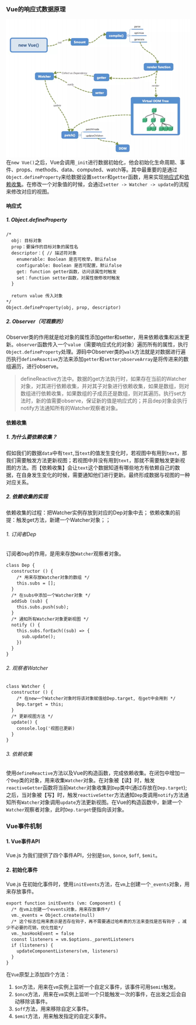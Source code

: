 ### Vue的响应式数据原理
![Vue运行机制解析图](/vue.png)
在`new Vue()`之后，Vue会调用`_init`进行数据初始化，他会初始化生命周期、事件、props、methods、data、computed、watch等。其中最重要的是通过`Object.defineProperty`来给数据设置`setter`和`getter`函数，用来实现<a href="#observer">响应式</a>和<a href="#dep">依赖收集</a>。在修改一个对象值的时候，会通过`setter -> Watcher -> update`的流程来修改对应的视图。

#### <a name="observer">响应式</a>
##### 1. Object.defineProperty
```
/*
  obj: 目标对象
  prop：要操作的目标对象的属性名
  descriptor：{ // 描述符对象
    enumerable: Boolean 是否可枚举，默认false
    configurable: Boolean 是否可配置，默认false
    get: function getter函数，访问该属性时触发
    set：function setter函数，对属性做修改时触发
  }

  return value 传入对象
*/
Object.defineProperty(obj, prop, descriptor)
```
##### 2. Observer（可观察的）
Observer类的作用就是给对象的属性添加getter和setter，用来依赖收集和派发更新。`observer`函数传入一个`value`（需要响应式化的对象）遍历所有的属性，执行`Object.defineProperty`处理。源码中Observer类的`walk`方法就是对数据进行遍历执行`defineReactive`方法来添加`getter`和`setter`;`observeArray`是将传进来的数组遍历，进行observe。
> defineReactive方法中。数据的get方法执行时，如果存在当前的Watcher对象，对其进行依赖收集，并对其子对象进行依赖收集，如果是数组，则对数组进行依赖收集，如果数组的子成员还是数组，则对其遍历。执行set方法时，新的值需要observe，保证新的值是响应式的；并且dep对象会执行notify方法通知所有的Watcher观察者对象。

#### <a name="dep">依赖收集</a>

##### 1. 为什么要依赖收集？
假如我们的数据`data`中有`text`,当`text`的值发生变化时，若视图中有用到`text`，那我们需要触发方法更新视图；若视图中并没有用到`text`，那就不需要触发更新视图的方法。而【依赖收集】会让`text`这个数据知道有哪些地方有依赖自己的数据，在自身发生变化的时候，需要通知他们进行更新。最终形成数据与视图的一种对应关系。

##### 2. 依赖收集的实现
依赖收集的过程：把Watcher实例存放到对应的Dep对象中去；
依赖收集的前提：触发get方法，新建一个Watcher对象；；
###### 1. 订阅者Dep
订阅者`Dep`的作用，是用来存放`Watcher`观察者对象。
```
class Dep {
  constructor () {
    /* 用来存放Watcher对象的数组 */
    this.subs = [];
  }
  /* 在subs中添加一个Watcher对象 */
  addSub (sub) {
    this.subs.push(sub);
  }
  /* 通知所有Watcher对象更新视图 */
  notify () {
    this.subs.forEach((sub) => {
      sub.update();
    })
  }
}
```
###### 2. 观察者Watcher
```
class Watcher {
  constructor () {
    /* 在new一个Watcher对象时将该对象赋值给Dep.target, 在get中会用到 */
    Dep.target = this;
  }
  /* 更新视图方法 */
  update() {
    console.log('视图已更新)
  }
}
```
###### 3. 依赖收集
使用`defineReactive`方法以及Vue的构造函数，完成依赖收集。在闭包中增加一个`Dep`类的对象，用来收集`Watcher`对象。在对象被【读】时，触发`reactiveGetter`函数将当前`Watcher`对象收集到`Dep`类中(通过存放在`Dep.target`);之后，当对象被【写】时，触发`reactiveSetter`方法通知`Dep`类调用`notify`方法通知所有`Watcher`对象调用`update`方法更新视图。在Vue的构造函数中，新建一个`Watcher`观察者对象，此时`Dep.target`便指向该对象。

### Vue事件机制

#### 1. Vue事件API
Vue.js 为我们提供了四个事件API，分别是`$on`, `$once`, `$off`, `$emit`。
#### 2. 初始化事件
Vue.js 在初始化事件时，使用`initEvents`方法，在`vm`上创建一个`_events`对象，用来存放事件。
```
export function initEvents (vm: Component) {
  /* 在vm上创建一个events对象，用来存放事件*/
  vm._events = Object.create(null)
  /* 这个标志位用来表示是否存在钩子，再不需要通过哈希表的方法来查找是否有钩子 ，减少不必要的花销，优化性能*/
  vm._hasHookEvent = false
  coonst listeners = vm.$options._parentListeners
  if (listeners) {
    updateComponentListeners(vm, listeners)
  }
}
```
在`Vue`原型上添加四个方法：
1. `$on`方法，用来在`vm`实例上监听一个自定义事件，该事件可用`$emit`触发。
2. `$once`方法，用来在`vm`实例上监听一个只能触发一次的事件，在出发之后会自动移除该事件。
3. `$off`方法，用来移除自定义事件。
4. `$emit`方法，用来触发指定的自定义事件。